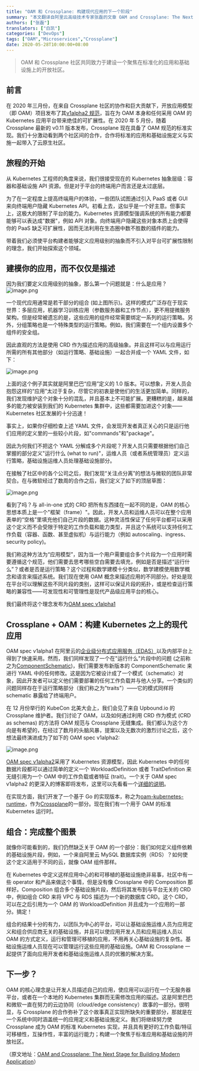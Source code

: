```yaml
---
title: "OAM 和 Crossplane: 构建现代应用的下一个阶段"
summary: "本文翻译自阿里云高级技术专家张磊的文章 OAM and Crossplane: The Next Stage for Building Modern Application"
authors: ["张磊"]
translators: ["白凯"]
categories: ["DevOps"]
tags: ["OAM","Microservices","Crossplane"]
date: 2020-05-28T10:00:00+08:00
---
```


> OAM 和 Crossplane 社区共同致力于建设一个聚焦在标准化的应用和基础设施上的开放社区。

## 前言

在 2020 年三月份，在来自 Crossplane 社区的协作和巨大贡献下，开放应用模型（即 OAM）项目发布了其[v1alpha2 规范](https://github.com/oam-dev/spec/releases/tag/v1.0.0-alpha.2?spm=a2c65.11461447.0.0.72267a2flm3ivr&file=v1.0.0-alpha.2)，旨在为 OAM 本身和任何采用 OAM 的 Kubernetes 应用平台带来绝佳的可扩展性。在 2020 年 5 月份，随着 Crossplane 最新的 v0.11 版本发布，Crossplane 现在具备了 OAM 规范的标准实现。我们十分激动看到两个社区间的合作，合作将标准的应用和基础设施定义与实施一起带入了云原生社区。

## 旅程的开始

从 Kubernetes 工程师的角度来说，我们很接受现在的 Kubernetes 抽象层级：容器和基础设施 API 资源。但是对于平台的终端用户而言还是太过底层。

为了在一定程度上提高终端用户的体验，一些团队试图通过引入 PaaS 或者 GUI 来向终端用户隐藏 Kubernetes API。初看上去，这似乎是一个好主意。但事实上，这极大的限制了平台的能力。Kubernetes 资源模型强调系统的所有能力都要能够可以表达成"数据"，例如 API 对象。向终端用户隐藏这些对象本质上会使得你的 PaaS 缺乏可扩展性，因而无法利用在生态圈中数不胜数的插件的能力。

带着我们必须使平台构建者能够定义应用级别的抽象而不引入对平台可扩展性限制的理念，我们开始探索这个领域。

## 建模你的应用，而不仅仅是描述

因为我们要定义应用级别的抽象，那么第一个问题就是：什么是应用？
![image.png](https://img.alicdn.com/tfs/TB13O2iIkT2gK0jSZFkXXcIQFXa-765-401.png)

一个现代应用通常是若干部分的组合 (如上图所示)。这样的模式广泛存在于现实世界：多层应用，机器学习训练应用（参数服务器和工作节点），更不用提微服务架构。但是经常被遗忘的是，这些应用的组件经常需要绑定一系列的运行策略。另外，分组策略也是一个特殊类型的运行策略。例如，我们需要在一个组内设置多个组件的安全组。

因此直观的方法是使用 CRD 作为描述应用的高级抽象。并且这样可以与应用运行所需的所有其他部分（如运行策略、基础设施）一起合并成一个 YAML 文件，如下：

![image.png](https://img.alicdn.com/tfs/TB1ZCriIeH2gK0jSZJnXXaT1FXa-480-287.png)

上面的这个例子其实就是阿里巴巴“应用”定义的 1.0 版本。可以想象，开发人员会抱怨这样的“应用”太过于复杂，尽管它的初衷是使他们的生活更加简单。同样的，我们发现维护这个对象十分的混乱，并且基本上不可能扩展。更糟糕的是，越来越多的能力被安装到我们的 Kubernetes 集群中，这些都需要加进这个对象——Kubernetes 社区发展的十分迅速！

事实上，如果你仔细检查上述 YAML 文件，会发现开发者真正关心的只是运行他们应用的定义里的一些较小片段，如"commands"和"package"。

因此为何我们不把这个 YAML 分解成多个片段呢？开发人员只需要根据他们自己掌握的部分定义"运行什么 (what to run)"，运维人员（或者系统管理员）定义运行策略，基础设施运维人员处理基础设施部分。

在接触了社区中的各个公司之后，我们发现“关注点分离”的想法与微软的团队非常契合。在与微软经过了数周的合作之后，我们定义了如下的顶层草图：

![image.png](https://img.alicdn.com/tfs/TB1RXHiIeL2gK0jSZFmXXc7iXXa-798-364.png)

看到了吗？与 all-in-one 式的 CRD 把所有东西揉在一起不同的是，OAM 的核心思想本质上是一个"框架（frame）"。因此，开发人员和运维人员可以在整个应用表单的“空格”里填充他们自己片段的数据。这种灵活性保证了任何平台都可以采用这个定义而不会受限于特定的工作负载和能力类型，并且这个系统可以支持任何工作负载（容器、函数、甚至虚拟机）与运行能力（例如 autoscaling、ingress、security policy)。

我们称这种方法为“应用模型”，因为当一个用户需要组合多个片段为一个应用时需要遵循这个规范，他们需要去思考哪些空白需要去填充，例如是否是描述“运行什么”？或者是否是运行策略？这个过程和数学建模十分类似，数学建模使用数学概念和语言来描述系统。我们现在使用 OAM 概念来描述应用的不同部分。好处是现在平台可以理解这些不同片段的类别，这样可以保证片段的拓扑，或是检查运行策略的兼容性——可发现性和可管理性是现代产品级应用平台的核心。

我们最终将这个理念发布为[OAM spec v1alpha1](https://github.com/oam-dev/spec/releases/tag/v1.0.0-alpha.1?spm=a2c65.11461447.0.0.72267a2flm3ivr&file=v1.0.0-alpha.1)

## Crossplane + OAM：构建 Kubernetes 之上的现代应用

OAM spec v1alpha1 在阿里云的[企业级分布式应用服务（EDAS）](https://www.alibabacloud.com/zh/product/edas)以及内部平台上得到了快速采用。然而，我们同样发现了一个在"运行什么"片段中的问题 (之前称之为[ComponentSchematic](https://github.com/oam-dev/spec/blob/v1.0.0-alpha.1/3.component_model.md?spm=a2c65.11461447.0.0.72267a2flm3ivr#component-schematics))，我们需要发布新版本的 ComponentSchematic 来进行 YAML 中的任何修改。这是因为它被设计成了一个模式（schematic）对象，因此开发者可以定义他们需要部署的任何工作负载并与他人分享。一个类似的问题同样存在于运行策略部分（我们称之为"traits"）——它的模式同样将 schematic 暴露给了终端用户。

在 12 月份举行的 KubeCon 北美大会上，我们会见了来自 Upbound.io 的 Crossplane 维护者。我们讨论了 OAM，以及如何通过利用 CRD 作为模式 (CRD as schemas) 的方法将 OAM 规范与 Crossplane 无缝集成。我们都认为这个方向是有希望的，在经过了数月的头脑风暴，提案以及无数次的激烈讨论之后，这个想法最终演进成为了如下的 OAM spec v1alpha2:

![image.png](https://img.alicdn.com/tfs/TB1cPesaCRLWu4jSZKPXXb6BpXa-811-413.png)

[OAM spec v1alpha2](https://github.com/oam-dev/spec/releases/tag/v1.0.0-alpha.2?spm=a2c65.11461447.0.0.72267a2flm3ivr&file=v1.0.0-alpha.2)采用了 Kubernetes 资源模型，因此 Kubernetes 中的任何数据片段都可以通过简单的定义一个 WorkloadDefinition 或者 TraitDefinition 来无缝引用为一个 OAM 中的工作负载或者特征 (trait)。一个关于 OAM spec v1alpha2 的更深入的博客即将发布，这里可以先看看一个[详细的说明](https://speakerdeck.com/ryanzhang/building-the-next-generation-of-cloud-native-applications?spm=a2c65.11461447.0.0.72267a2flm3ivr)。

在实现方面，我们开发了一个基于 Go 的实现版本，称之为[oam-kubernetes-runtime](https://github.com/crossplane/oam-kubernetes-runtime?spm=a2c65.11461447.0.0.72267a2fUs9QIx)，作为[Crossplane](https://github.com/crossplane/crossplane?spm=a2c65.11461447.0.0.72267a2fUs9QIx)的一部分。现在我们有一个用于 OAM 的标准 Kubernetes 运行时。

## 组合：完成整个图景

就像你可能看到的，我们仍然缺乏关于 OAM 的一个部分：我们如何定义组件依赖的基础设施片段，例如，一个来自阿里云 MySQL 数据库实例（RDS）？如何使这个定义适用于不同的云，就像 OAM 组件那样。

在 Kubernetes 中定义这样应用中心的和可移植的基础设施绝非易事，社区中有一些 operator 和产品来做这个事情，但是没有像 Crossplane 中的 Composition 那样好。Composition 组合多个基础设施片段，然后将其发布到与平台无关的 CRD 中，例如组合 CRD 来将 VPC 与 RDS 描述为一个新的数据库 CRD。这个 CRD，可以在之后引用为一个 OAM 的 WorkloadDefinition 并且成为一个应用的一部分。搞定！

组合的结果十分的有力，以团队为中心的平台，可以让基础设施运维人员为应用定义和组合供应商无关的基础设施，并且可以使应用开发人员和应用运维人员以 OAM 的方式定义，运行和管理可移植的应用，不用再关心基础设施的复杂性。基础设施运维人员现在可以管理运行这些应用的基础设施。OAM 和 Crossplane 一起提供了面向应用开发者和基础设施运维人员的优雅的解决方案。

## 下一步？

OAM 的核心理念是让开发人员描述自己的应用，使应用可以运行在一个无服务器平台，或者在一个本地的 Kubernetes 集群而无需修改应用的描述。这是阿里巴巴和微软一直在努力的云边协同（cloud/edge consistency）故事的一部分。很明显，与 Crossplane 的合作弥补了这个故事真正实现所缺失的重要部分，那就是在一个系统中同时涵盖统一的应用定义和基础设施定义。我们将继续努力使 Crossplane 成为 OAM 的标准 Kubernetes 实现，并且具有更好的工作负载/特征可移植性，互操作性，丰富的运行能力；构建一个聚焦于标准应用和基础设施的开放社区。

（原文地址：[OAM and Crossplane: The Next Stage for Building Modern Application](https://www.alibabacloud.com/blog/596240)）
